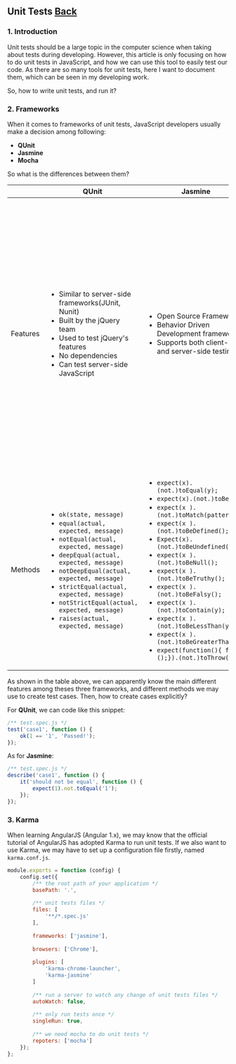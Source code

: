 ## Unit Tests [Back](./../JavaScript.md)

### 1. Introduction

Unit tests should be a large topic in the computer science when taking about tests during developing. However, this article is only focusing on how to do unit tests in JavaScript, and how we can use this tool to easily test our code. As there are so many tools for unit tests, here I want to document them, which can be seen in my developing work.

So, how to write unit tests, and run it?

### 2. Frameworks

When it comes to frameworks of unit tests, JavaScript developers usually make a decision among following:

- **QUnit**
- **Jasmine**
- **Mocha**

So what is the differences between them?

<table>
    <thead>
        <th></th>
        <th>QUnit</th>
        <th>Jasmine</th>
        <th>Mocha</th>
    </thead>
    <tbody>
        <tr>
            <td>Features</td>
            <td>
                <ul>
                    <li>Similar to server-side frameworks(JUnit, Nunit)</li>
                    <li>Built by the jQuery team</li>
                    <li>Used to test jQuery's features</li>
                    <li>No dependencies</li>
                    <li>Can test server-side JavaScript</li>
                </ul>
            </td>
            <td>
                <ul>
                    <li>Open Source Framework</li>
                    <li>Behavior Driven Development framework</li>
                    <li>Supports both client-side and server-side testing</li>
                </ul>
            </td>
            <td>
                <ul>
                    <li>Open Source Framework</li>
                    <li>Started in Node</li>
                    <li>Supports both client-side and server-side testing</li>
                    <li>Supports both BDD and TDD style tests</li>
                    <li>Supports both command line and browser</li>
                    <li>Supports any JavaScript assertion library (YUI Port, expect.js, should.js, jshould.js, assert.js, chai.js)</li>
                    <li>Supports asynchronous testing</li>
                    <li>Requires an assertion library</li>
                </ul>
            </td>
        </tr>
        <tr>
            <td>Methods</td>
            <td>
                <ul>
                    <li><code>ok(state, message)</code></li>
                    <li><code>equal(actual, expected, message)</code></li>
                    <li><code>notEqual(actual, expected, message)</code></li>
                    <li><code>deepEqual(actual, expected, message)</code></li>
                    <li><code>notDeepEqual(actual, expected, message)</code></li>
                    <li><code>strictEqual(actual, expected, message)</code></li>
                    <li><code>notStrictEqual(actual, expected, message)</code></li>
                    <li><code>raises(actual, expected, message)</code></li>
                </ul>
            </td>
            <td>
                <ul>
                    <li><code>expect(x).(not.)toEqual(y);</code></li>
                    <li><code>expect(x).(not.)toBe(y);</code></li> 
                    <li><code>expect(x ).(not.)toMatch(pattern);</code></li>
                    <li><code>expect(x ).(not.)toBeDefined();</code></li>
                    <li><code>Expect(x).(not.)toBeUndefined();</code></li>
                    <li><code>expect(x ).(not.)toBeNull();</code></li>
                    <li><code>expect(x ).(not.)toBeTruthy();</code></li>
                    <li><code>expect(x ).(not.)toBeFalsy();</code></li>
                    <li><code>expect(x ).(not.)toContain(y);</code></li>
                    <li><code>expect(x ).(not.)toBeLessThan(y);</code></li>
                    <li><code>expect(x ).(not.)toBeGreaterThan(y);</code></li>
                    <li><code>expect(function(){ fn ();}).(not.)toThrow(ex);</code></li>
                </ul>
            </td>
            <td>
                <ul>
                    <li>Assert: <code>var assert = chai.assert;</code></li>
                    <li>Expect: <code>var expect = chai.expect;</code></li>
                    <li>Should: <code>var should = chai.should(); /** notice should is a function */</code></li>
                </ul>
            </td>
        </tr>
    </tbody>
</table>

As shown in the table above, we can apparently know the main different features among theses three frameworks, and different methods we may use to create test cases. Then, how to create cases explicitly?

For **QUnit**, we can code like this snippet:

```js
/** test.spec.js */
test('case1', function () {
    ok(1 == '1', 'Passed!');
});
```

As for **Jasmine**:

```js
/** test.spec.js */
describe('case1', function () {
    it('should not be equal', function () {
        expect(1).not.toEqual('1');
    });
});
```

### 3. Karma

When learning AngularJS (Angular 1.x), we may know that the official tutorial of AngularJS has adopted Karma to run unit tests. If we also want to use Karma, we may have to set up a configuration file firstly, named `karma.conf.js`.

```js
module.exports = function (config) {
    config.set({
        /** the root path of your application */
        basePath: '.',
    
        /** unit tests files */
        files: [
            '**/*.spec.js'
        ],
        
        frameworks: ['jasmine'],
        
        browsers: ['Chrome'],
        
        plugins: [
            'karma-chrome-launcher',
            'karma-jasmine'
        ]
        
        /** run a server to watch any change of unit tests files */
        autoWatch: false,
        
        /** only run tests once */
        singleRun: true,
        
        /** we need mocha to do unit tests */
        repoters: ['mocha']
    });
};
```
